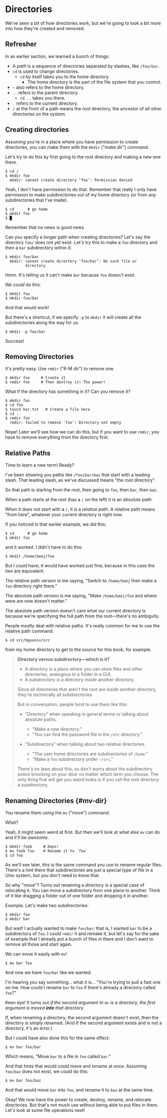 # Directories

We've seen a bit of how directories work, but we're going to look a bit
more into how they're created and removed.

## Refresher

In an earlier section, we learned a bunch of things:

* A _path_ is a sequence of directories separated by slashes, like
  `/foo/bar`.
* `cd` is used to change directories.
  * `cd` by itself takes you to the home directory.
    * The home directory is the part of the file system that you
      control.
* `~` also refers to the home directory.
* `..` refers to the parent directory.
  * `cd ..` takes you there.
* `.` refers to the current directory.
* `/` at the front of a path means the root directory, the ancestor of
  all other directories on the system.

## Creating directories

Assuming you're in a place where you have permission to create
directories, you can make them with the `mkdir` ("make dir") command.

Let's try to do this by first going to the root directory and making a
new one there.

``` {.default}
$ cd /
$ mkdir foo
  mkdir: cannot create directory ‘foo’: Permission denied
```

Yeah, I don't have permission to do that. Remember that really I only
have permission to make subdirectories out of my home directory (or from
any subdirectories that I've made).

``` {.default}
$ cd      # go home
$ mkdir foo
$ █
```

Remember that no news is good news.

Can you specify a longer path when creating directories? Let's say the
directory `foo/` does not yet exist. Let's try this to make a `foo`
directory and then a `bar` subdirectory within it:

``` {.default}
$ mkdir foo/bar
  mkdir: cannot create directory ‘foo/bar’: No such file or
         directory
```

Hmm. It's telling us it can't make `bar` because `foo` doesn't exist.

We *could* do this:

``` {.default}
$ mkdir foo
$ mkdir foo/bar
```

And that would work!

But there's a shortcut; if we specify `-p` to `mkdir` it will create all
the subdirectories along the way for us.

``` {.default}
$ mkdir -p foo/bar
```

Success!

## Removing Directories

It's pretty easy. Use `rmdir` ("R-M dir") to remove one.

``` {.default}
$ mkdir foo     # Create it
$ rmdir foo     # Then destroy it! The power!
```

What if the directory has something in it? Can you remove it?

``` {.default}
$ mkdir foo
$ cd foo
$ touch bar.txt   # Create a file here
$ cd ..
$ rmdir foo
  rmdir: failed to remove 'foo': Directory not empty
```

Nope! Later we'll see how we can do this, but if you want to use
`rmdir`, you have to remove everything from the directory first.

## Relative Paths

Time to learn a new term! Ready?

I've been showing you paths like `/foo/bar/baz` that start with a
leading slash. That leading slash, as we've discussed means "the root
directory".

So that path is starting from the root, then going to `foo`, then `bar`,
then `baz`.

When a path starts at the root (has a `/` on the left) it is an
*absolute path*.

When it does not start with a `/`, it is a *relative path*. A relative
path means "from here", whatever your current directory is right now.

If you noticed in that earlier example, we did this:

``` {.default}
$ cd      # go home
$ mkdir foo
```

and it worked. I didn't have to do this:

``` {.default}
$ mkdir /home/beej/foo
```

But I *could* have; it would have worked just fine, because in this case
the two are equivalent.

The relative path version is me saying, "Switch to `/home/beej` then
make a `foo` directory right there."

The absolute path version is me saying, "Make `/home/beej/foo` and where
were are now doesn't matter."

The absolute path version doesn't care what our current directory is
because we're specifying the full path from the root—there's no
ambiguity.

People mostly deal with relative paths. It's really common for me to
use the relative path command:

``` {.default}
$ cd src/bguunix/src
```

from my home directory to get to the source for this book, for example.

> **Directory versus subdirectory—which is it?**
>
> * A *directory* is a place where you can store files and other
>   directories, analogous to a folder in a GUI.
> * A *subdirectory* is a directory inside another directory.
>
> Since all directories that aren't the root are inside another directory,
> they're technically all subdirectories.
>
> But in conversation, people tend to use them like this:
>
> * "Directory" when speaking in general terms or talking about absolute
>   paths.
>   * "Make a new directory."
>   * "You can find the password file in the `/etc` directory."
> 
> * "Subdirectory" when talking about two relative directories.
>   * "The user home directories are subdirectories of `/home`."
>   * "Make a `foo` subdirectory under `~/src`."
>
> There's no laws about this, so don't worry about the subdirectory
> police knocking on your door no matter which term you choose. The only
> thing that will get you weird looks is if you call the root directory
> a subdirectory.

## Renaming Directories {#mv-dir}

You rename them using the `mv` ("move") command.

What?

Yeah, it might seem weird at first. But then we'll look at what else
`mv` can do and it'll be *awesome*.

``` {.default}
$ mkdir foob     # Oops!
$ mv foob foo    # Rename it to `foo`
$ cd foo
```

As we'll see later, this is the same command you use to rename regular
files. There's a hint there that subdirectories are just a special type
of file in a Unix system, but you don't need to know that.

So why "move"? Turns out renaming a directory is a special case of
relocating it. You can move a subdirectory from one place to another.
Think of it like dragging a folder out of one folder and dropping it in
another.

Example. Let's make two subdirectories:

``` {.default}
$ mkdir foo
$ mkdir bar
```

But wait! I actually wanted to make `foo/bar`; that is, I wanted `bar`
to be a subdirectory of `foo`. I *could* `rmdir` it and remake it, but
let's say for the sake of example that I already put a bunch of files in
there and I don't want to remove all those and start again.

We can move it easily with `mv`!

``` {.default}
$ mv bar foo
```

And now we have `foo/bar` like we wanted.

I'm hearing you say something... what it is... "You're trying to pull a
fast one on me. How could I rename `bar` to `foo` if there's already a
directory called `foo`?"

Keen eye! It turns out _if the second argument to `mv` is a directory,
the first argument is moved_ ***into*** _that directory_.

If, when renaming a directory, the second argument doesn't exist, then
the directory is simply renamed. (And if the second argument exists and
is not a directory, it's an error.)

But I could have also done this for the same effect:

``` {.default}
$ mv bar foo/bar
```

Which means, "Move `bar` to a file in `foo` called `bar`."

And that hints that would could move and rename at once. Assuming
`foo/baz` does not exist, we could do this:

``` {.default}
$ mv bar foo/baz
```

And that would move `bar` into `foo`, and rename it to `baz` at the same
time.

Okay! We now have the power to create, destroy, rename, and relocate
directories. But that's not much use without being able to put files in
them. Let's look at some file operations next!

